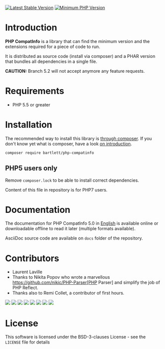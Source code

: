 [![Latest Stable Version](https://img.shields.io/packagist/v/bartlett/php-compatinfo.svg?style=flat-square)](https://packagist.org/packages/bartlett/php-compatinfo)
[![Minimum PHP Version](https://img.shields.io/badge/php-%3E%3D%205.5-8892BF.svg?style=flat-square)](https://php.net/)

# Introduction

**PHP CompatInfo** is a library that
can find the minimum version and the extensions required for a piece of code to run.

It is distributed as source code (install via composer) and a PHAR version
that bundles all dependencies in a single file.

**CAUTION:** Branch 5.2 will not accept anymore any feature requests.

# Requirements

* PHP 5.5 or greater

# Installation

The recommended way to install this library is [through composer](http://getcomposer.org).
If you don't know yet what is composer, have a look [on introduction](http://getcomposer.org/doc/00-intro.md).

```bash
composer require bartlett/php-compatinfo
```

## PHP5 users only

Remove `composer.lock` to be able to install correct dependencies.

Content of this file in repository is for PHP7 users.

# Documentation

The documentation for PHP CompatInfo 5.0
in [English](http://php5.laurent-laville.org/compatinfo/manual/5.0/en/)
is available online or downloadable offline to read it later (multiple formats available).

AsciiDoc source code are available on `docs` folder of the repository.

# Contributors

* Laurent Laville
* Thanks to Nikita Popov who wrote a marvellous https://github.com/nikic/PHP-Parser[PHP Parser] and simplify the job of PHP Reflect.
* Thanks also to Remi Collet, a contributor of first hours.

[![](https://sourcerer.io/fame/llaville/llaville/php-compat-info/images/0)](https://sourcerer.io/fame/llaville/llaville/php-compat-info/links/0)
[![](https://sourcerer.io/fame/llaville/llaville/php-compat-info/images/1)](https://sourcerer.io/fame/llaville/llaville/php-compat-info/links/1)
[![](https://sourcerer.io/fame/llaville/llaville/php-compat-info/images/2)](https://sourcerer.io/fame/llaville/llaville/php-compat-info/links/2)
[![](https://sourcerer.io/fame/llaville/llaville/php-compat-info/images/3)](https://sourcerer.io/fame/llaville/llaville/php-compat-info/links/3)
[![](https://sourcerer.io/fame/llaville/llaville/php-compat-info/images/4)](https://sourcerer.io/fame/llaville/llaville/php-compat-info/links/4)
[![](https://sourcerer.io/fame/llaville/llaville/php-compat-info/images/5)](https://sourcerer.io/fame/llaville/llaville/php-compat-info/links/5)
[![](https://sourcerer.io/fame/llaville/llaville/php-compat-info/images/6)](https://sourcerer.io/fame/llaville/llaville/php-compat-info/links/6)
[![](https://sourcerer.io/fame/llaville/llaville/php-compat-info/images/7)](https://sourcerer.io/fame/llaville/llaville/php-compat-info/links/7)

# License

This software is licensed under the BSD-3-clauses License - see the `LICENSE` file for details
